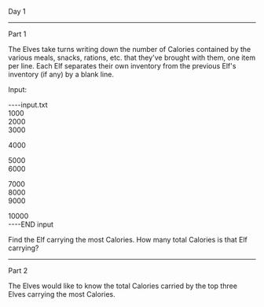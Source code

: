 Day 1

---

Part 1

The Elves take turns writing down the number of Calories contained by the various meals, snacks, rations, etc. that they've brought with them, one item per line. Each Elf separates their own inventory from the previous Elf's inventory (if any) by a blank line.

Input:

----input.txt\
1000\
2000\
3000

4000

5000\
6000

7000\
8000\
9000

10000\
----END input

Find the Elf carrying the most Calories. How many total Calories is that Elf carrying?

---

Part 2

The Elves would like to know the total Calories carried by the top three Elves carrying the most Calories.
